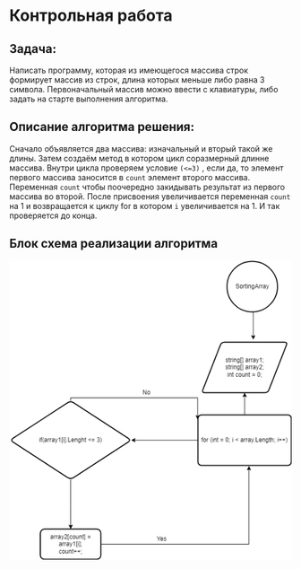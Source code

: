 # Контрольная работа
## Задача:
Написать программу, которая из имеющегося массива строк формирует массив из строк, длина которых меньше либо равна 3 символа. Первоначальный массив можно ввести с клавиатуры, либо задать на старте выполнения алгоритма.

## Описание алгоритма решения:
Сначало объявляется два массива:
 изначальный и вторый такой же длины. Затем создаём метод в котором цикл соразмерный длинне массива. Внутри цикла проверяем условие `(<=3)` , если да, то элемент первого массива заносится в `count` элемент второго массива. Переменная `count` чтобы поочередно закидывать результат из первого массива во второй. После присвоения увеличивается переменная `count` на 1 и возвращается к циклу for в котором `i` увеличивается на 1. И так проверяется до конца.

 ## Блок схема реализации алгоритма

 ![BlockDiagramm](ControlWork.png)
